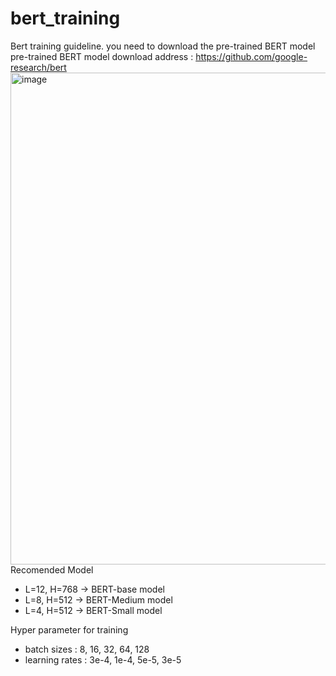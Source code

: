 # bert_training
Bert training guideline.
you need to download the pre-trained BERT model
pre-trained BERT model download address : https://github.com/google-research/bert 
<img width="787" alt="image" src="https://user-images.githubusercontent.com/50358274/116375298-1e0ac280-a84a-11eb-902d-ece1f65c510d.png">
Recomended Model
  - L=12, H=768 -> BERT-base model
  - L=8, H=512 -> BERT-Medium model
  - L=4, H=512 -> BERT-Small model

Hyper parameter for training
 - batch sizes : 8, 16, 32, 64, 128
 - learning rates : 3e-4, 1e-4, 5e-5, 3e-5
